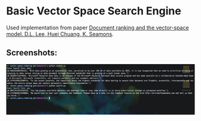 # Basic Vector Space Search Engine

Used implementation from paper [Document ranking and the vector-space model.  D.L. Lee, Huei Chuang, K. Seamons](https://ieeexplore.ieee.org/abstract/document/582976/).



Screenshots:
---------
![Screenshot](/screenshots/shot.png)
